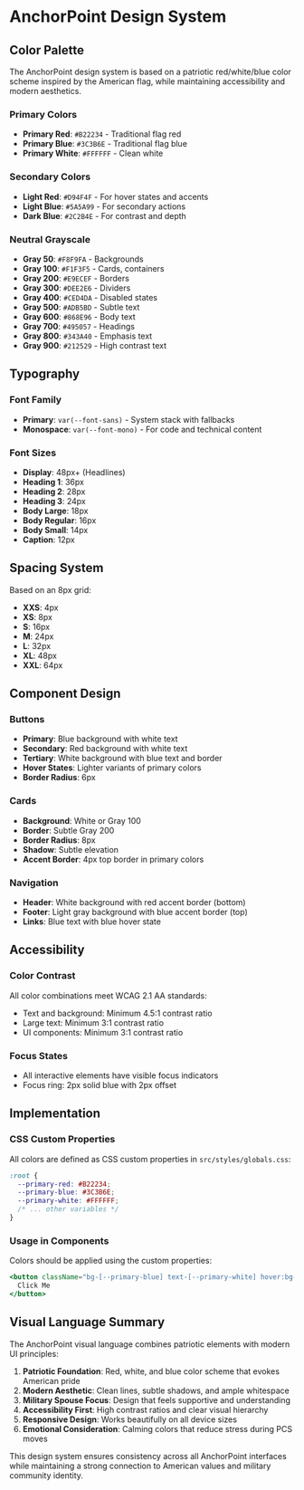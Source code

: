 # AnchorPoint Design System

## Color Palette

The AnchorPoint design system is based on a patriotic red/white/blue color scheme inspired by the American flag, while maintaining accessibility and modern aesthetics.

### Primary Colors
- **Primary Red**: `#B22234` - Traditional flag red
- **Primary Blue**: `#3C3B6E` - Traditional flag blue
- **Primary White**: `#FFFFFF` - Clean white

### Secondary Colors
- **Light Red**: `#D94F4F` - For hover states and accents
- **Light Blue**: `#5A5A99` - For secondary actions
- **Dark Blue**: `#2C2B4E` - For contrast and depth

### Neutral Grayscale
- **Gray 50**: `#F8F9FA` - Backgrounds
- **Gray 100**: `#F1F3F5` - Cards, containers
- **Gray 200**: `#E9ECEF` - Borders
- **Gray 300**: `#DEE2E6` - Dividers
- **Gray 400**: `#CED4DA` - Disabled states
- **Gray 500**: `#ADB5BD` - Subtle text
- **Gray 600**: `#868E96` - Body text
- **Gray 700**: `#495057` - Headings
- **Gray 800**: `#343A40` - Emphasis text
- **Gray 900**: `#212529` - High contrast text

## Typography

### Font Family
- **Primary**: `var(--font-sans)` - System stack with fallbacks
- **Monospace**: `var(--font-mono)` - For code and technical content

### Font Sizes
- **Display**: 48px+ (Headlines)
- **Heading 1**: 36px
- **Heading 2**: 28px
- **Heading 3**: 24px
- **Body Large**: 18px
- **Body Regular**: 16px
- **Body Small**: 14px
- **Caption**: 12px

## Spacing System

Based on an 8px grid:
- **XXS**: 4px
- **XS**: 8px
- **S**: 16px
- **M**: 24px
- **L**: 32px
- **XL**: 48px
- **XXL**: 64px

## Component Design

### Buttons
- **Primary**: Blue background with white text
- **Secondary**: Red background with white text
- **Tertiary**: White background with blue text and border
- **Hover States**: Lighter variants of primary colors
- **Border Radius**: 6px

### Cards
- **Background**: White or Gray 100
- **Border**: Subtle Gray 200
- **Border Radius**: 8px
- **Shadow**: Subtle elevation
- **Accent Border**: 4px top border in primary colors

### Navigation
- **Header**: White background with red accent border (bottom)
- **Footer**: Light gray background with blue accent border (top)
- **Links**: Blue text with blue hover state

## Accessibility

### Color Contrast
All color combinations meet WCAG 2.1 AA standards:
- Text and background: Minimum 4.5:1 contrast ratio
- Large text: Minimum 3:1 contrast ratio
- UI components: Minimum 3:1 contrast ratio

### Focus States
- All interactive elements have visible focus indicators
- Focus ring: 2px solid blue with 2px offset

## Implementation

### CSS Custom Properties
All colors are defined as CSS custom properties in `src/styles/globals.css`:
```css
:root {
  --primary-red: #B22234;
  --primary-blue: #3C3B6E;
  --primary-white: #FFFFFF;
  /* ... other variables */
}
```

### Usage in Components
Colors should be applied using the custom properties:
```jsx
<button className="bg-[--primary-blue] text-[--primary-white] hover:bg-[--secondary-blue-light]">
  Click Me
</button>
```

## Visual Language Summary

The AnchorPoint visual language combines patriotic elements with modern UI principles:
1. **Patriotic Foundation**: Red, white, and blue color scheme that evokes American pride
2. **Modern Aesthetic**: Clean lines, subtle shadows, and ample whitespace
3. **Military Spouse Focus**: Design that feels supportive and understanding
4. **Accessibility First**: High contrast ratios and clear visual hierarchy
5. **Responsive Design**: Works beautifully on all device sizes
6. **Emotional Consideration**: Calming colors that reduce stress during PCS moves

This design system ensures consistency across all AnchorPoint interfaces while maintaining a strong connection to American values and military community identity.
